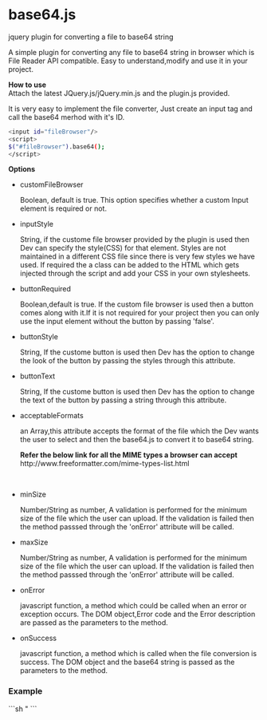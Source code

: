 # base64.js
jquery plugin for converting a file to base64 string

A simple plugin for converting any file to base64 string in browser which is File Reader API compatible.
Easy to understand,modify and use it in your project.

<b>How to use</b><br/>
Attach the latest JQuery.js/jQuery.min.js and the plugin.js provided.

It is very easy to implement the file converter, Just create an input tag and call the base64 merhod with it's ID.

```sh
<input id="fileBrowser"/>
<script>
$("#fileBrowser").base64();
</script>
```

<b>Options</b><br/>
<ul>
<li>customFileBrowser</li>
<p>Boolean, default is true. This option specifies whether a custom Input element is required or not.
<br/></p>
<li>inputStyle</li>
<p>String, if the custome file browser provided by the plugin is used then Dev can specify the style(CSS) for that element.
Styles are not maintained in a different CSS file since there is very few styles we have used. If required the a class can be added to the HTML which gets injected through the script and add your CSS in your own stylesheets.
<br/></p>
<li>buttonRequired</li>
<p>Boolean,default is true. If the custom file browser is used then a button comes along with it.If it is not required for your project then you can only use the input element without the button by passing 'false'.
<br/></p>
<li>buttonStyle</li>
<p>String, If the custome button is used then Dev has the option to change the look of the button by passing the styles through this attribute.<br/></p>
<li>buttonText</li>
<p>String, If the custome button is used then Dev has the option to change the text of the button by passing a string through this attribute.<br/></p>
<li>acceptableFormats</li>
<p>an Array,this attribute accepts the format of the file which the Dev wants the user to select and then the base64.js to convert it to base64 string.<br/></p>
<b>Refer the below link for all the MIME types a browser can accept</b><br/>
<a>http://www.freeformatter.com/mime-types-list.html</a>
<p><br/></p>
<li>minSize</li>
<p>Number/String as number, A validation is performed for the minimum size of the file which the user can upload. If the validation is failed then the method passsed through the 'onError' attribute will be called.<br/></p>
<li>maxSize</li>
<p>Number/String as number, A validation is performed for the minimum size of the file which the user can upload. If the validation is failed then the method passsed through the 'onError' attribute will be called.<br/></p>
<li>onError</li>
<p>javascript function, a method which could be called when an error or exception occurs. The DOM object,Error code and the Error description are passed as the parameters to the method.<br/></p>
<li>onSuccess</li>
<p>javascript function, a method which is called when the file conversion is success. The DOM object and the base64 string is passed as the parameters to the method.<br/></p>
</ul>
<h3>Example</h3>
```sh
<script>
$("#fileBrowser").base64({
 		"customFileBrowser":true,
 		"inputStyle":"",
 		"buttonRequired": true,
 		"buttonStyle":"",
 		"buttonText":"Choose a file",
 		"acceptableFormats":["text/html"],
 		"minSize":"",//in bytes
 		"maxSize":"",//in bytes
 		"minSizeErrorMessage":"File size is less than minimum expected size.",
 		"maxSizeErrorMessage":"File size is more than maximum expected size.",
 		"formatErrorMessage":"Selected file doesn't match with the specified formats.",
 		"onError":function(inst,errorCode,errMsg){
           console.log(errMsg);
 		},
 		"onSuccess":function(inst,base64Str){
 		});
   </script>"
```

